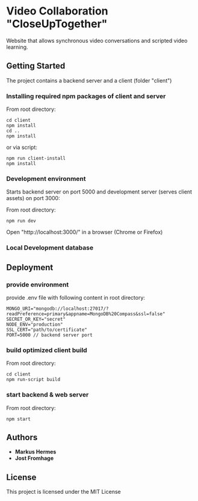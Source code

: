 # Video Collaboration "CloseUpTogether"

Website that allows synchronous video conversations and scripted video learning.

## Getting Started

The project contains a backend server and a client (folder "client")

### Installing required npm packages of client and server

From root directory:

```
cd client
npm install
cd ..
npm install
```

or via script:

```
npm run client-install
npm install
```

### Development environment

Starts backend server on port 5000 and development server (serves client assets) on port 3000:

From root directory:

```
npm run dev
```

Open "http://localhost:3000/" in a browser (Chrome or Firefox)

### Local Development database




## Deployment

### provide environment

provide .env file with following content in root directory:

```
MONGO_URI="mongodb://localhost:27017/?readPreference=primary&appname=MongoDB%20Compass&ssl=false"
SECRET_OR_KEY="secret"
NODE_ENV="production"
SSL_CERT="path/to/certificate"
PORT=5000 // backend server port

```

### build optimized client build

From root directory:

```
cd client
npm run-script build
```

### start backend & web server

From root directory:

```
npm start
```

## Authors

- **Markus Hermes**
- **Jost Fromhage**

## License

This project is licensed under the MIT License

